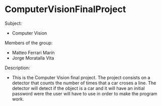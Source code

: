 # ComputerVisionFinalProject

Subject:
- Computer Vision

Members of the group:
- Matteo Ferrari Marín
- Jorge Moratalla Vita

Description:
- This is the Computer Vision final project. The project consists on a detector that counts the number of times that a car croses a line. The detector will detect if the object is a car and it will have an initial password were the user will have to use in order to make the program work.




